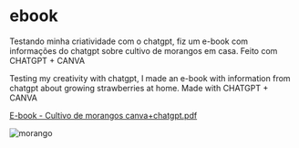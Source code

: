 # ebook

Testando minha criatividade com o chatgpt, fiz um e-book com informações do chatgpt sobre cultivo de morangos em casa.
Feito com CHATGPT + CANVA

Testing my creativity with chatgpt, I made an e-book with information from chatgpt about growing strawberries at home.
Made with CHATGPT + CANVA

[E-book - Cultivo de morangos canva+chatgpt.pdf](https://github.com/GleisonAmorim/Ebooks/files/12268472/E-book.-.Cultivo.de.morangos.canva%2Bchatgpt.pdf)


![morango](https://github.com/GleisonAmorim/Ebooks/assets/54336609/6a7496f8-60c6-4e91-8ad2-fdee9f71e732)
